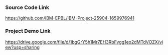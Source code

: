 ### Source Code Link
https://github.com/IBM-EPBL/IBM-Project-25904-1659976941


### Project Demo Link
https://drive.google.com/file/d/1bgGrY5h1Mr7EH3RbFvgg1eo2dMTdVOZX/view?usp=sharing